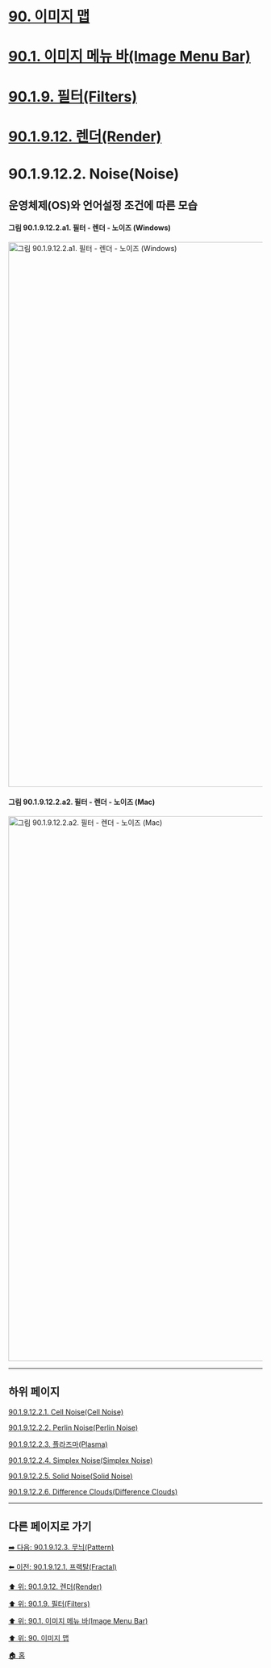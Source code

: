 # [90. 이미지 맵](./90-00-image-map.md)
# [90.1. 이미지 메뉴 바(Image Menu Bar)](./90-01-00-image-menu-bar.md)
# [90.1.9. 필터(Filters)](./90-01-09-filters.md)
# [90.1.9.12. 렌더(Render)](./90-01-09-filtersx-12-render.md)
# 90.1.9.12.2. Noise(Noise)
## 운영체제(OS)와 언어설정 조건에 따른 모습
#### 그림 90.1.9.12.2.a1. 필터 - 렌더 - 노이즈 (Windows)
<img width="1080" alt="그림 90.1.9.12.2.a1. 필터 - 렌더 - 노이즈 (Windows)" environment="Windows 10 GIMP 2.10.36" src="https://github.com/wonder13662/gimp/assets/15767104/3e78b29b-e6ee-4ec2-a5c6-44eb74d414d5">

#### 그림 90.1.9.12.2.a2. 필터 - 렌더 - 노이즈 (Mac)
<img width="1080" alt="그림 90.1.9.12.2.a2. 필터 - 렌더 - 노이즈 (Mac)" environment="MacOS:Sonoma 14.2.1 GIMP 2.10.36" src="https://github.com/wonder13662/gimp/assets/15767104/e8427f04-b652-4688-b9a6-fa210c1bb48e">

***

## 하위 페이지

[90.1.9.12.2.1. Cell Noise(Cell Noise)](./90-01-09-filtersx-12-renderx-02-noisex-01-cell_noise.md)

[90.1.9.12.2.2. Perlin Noise(Perlin Noise)](./90-01-09-filtersx-12-renderx-02-noisex-02-perlin_noise.md)

[90.1.9.12.2.3. 플라즈마(Plasma)](./90-01-09-filtersx-12-renderx-02-noisex-03-plasma.md)

[90.1.9.12.2.4. Simplex Noise(Simplex Noise)](./90-01-09-filtersx-12-renderx-02-noisex-04-simplex_noise.md)

[90.1.9.12.2.5. Solid Noise(Solid Noise)](./90-01-09-filtersx-12-renderx-02-noisex-05-solid_noise.md)

[90.1.9.12.2.6. Difference Clouds(Difference Clouds)](./90-01-09-filtersx-12-renderx-02-noisex-06-difference_clouds.md)

***

## 다른 페이지로 가기

[➡️ 다음: 90.1.9.12.3. 무늬(Pattern)](./90-01-09-filtersx-12-renderx-03-pattern.md)

[⬅️ 이전: 90.1.9.12.1. 프랙탈(Fractal)](./90-01-09-filtersx-12-renderx-01-fractal.md)

[⬆️ 위: 90.1.9.12. 렌더(Render)](./90-01-09-filtersx-12-render.md)

[⬆️ 위: 90.1.9. 필터(Filters)](./90-01-09-filters.md)

[⬆️ 위: 90.1. 이미지 메뉴 바(Image Menu Bar)](./90-01-00-image-menu-bar.md)

[⬆️ 위: 90. 이미지 맵](./90-00-image-map.md)

[🏠 홈](./00-home.md)
